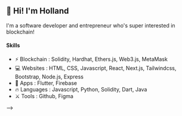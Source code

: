 <!-- [![Hollands's github stats](https://github-readme-stats.vercel.app/api?username=HollandPleskac&show_icons=false&theme=dracula&hide=stars&count_private=true)](https://github.com/HollandPleskac/github-readme-stats) -->

## 👋 Hi! I'm Holland

I'm a software developer and entrepreneur who's super interested in blockchain!

#### Skills

- ⚡ Blockchain : Solidity, Hardhat, Ethers.js, Web3.js, MetaMask
- 💻 Websites : HTML, CSS, Javascript, React, Next.js, Tailwindcss, Bootstrap, Node.js, Express
- 📱 Apps : Flutter, Firebase
- 🔥 Languages : Javascript, Python, Solidity, Dart, Java
- ⚔️ Tools : Github, Figma

<!-- #### What I'm Working On

- Riptide Solana Hackathon

#### Contact Me!

- 📥 Email : hollandpleskac@gmail.com
<!-- - 📷 Instagram : <a href = "https://www.instagram.com/holland_pleskac/">@holland_pleskac</a> --> -->




<!--
**HollandPleskac/HollandPleskac** is a ✨ _special_ ✨ repository because its `README.md` (this file) appears on your GitHub profile.

[![Top Langs](https://github-readme-stats.vercel.app/api/top-langs/?username=HollandPleskac)](https://github.com/HollandPleskac/github-readme-stats)

[![Hollands's github stats](https://github-readme-stats.vercel.app/api?username=HollandPleskac&show_icons=false&theme=dracula&hide=stars&count_private=true)](https://github.com/HollandPleskac/github-readme-stats)

![Hi I'm Holland!](https://github.com/HollandPleskac/HollandPleskac/blob/main/header.png)

### 👋 Hi there! I'm Holland

Here are some ideas to get you started:

- 🔭 I’m currently working on ...
- 🌱 I’m currently learning ...
- 👯 I’m looking to collaborate on ...
- 🤔 I’m looking for help with ...
- 💬 Ask me about ...
- 📫 How to reach me: ...
- 😄 Pronouns: ...
- ⚡ Fun fact: ...
-->

 
<!-- to get emojis! https://github.com/ikatyang/emoji-cheat-sheet/blob/master/README.md -->
<!-- - ❄️ LinkedIn : <a href = "https://www.linkedin.com/in/holland-pleskac-54a090199/">@Holland Pleskac</a> -->
